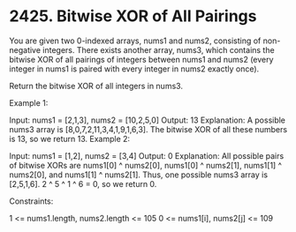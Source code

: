 # 2425. Bitwise XOR of All Pairings

You are given two 0-indexed arrays, nums1 and nums2, consisting of non-negative integers. There exists another array,
nums3, which contains the bitwise XOR of all pairings of integers between nums1 and nums2 (every integer in nums1 is
paired with every integer in nums2 exactly once).

Return the bitwise XOR of all integers in nums3.

Example 1:

Input: nums1 = [2,1,3], nums2 = [10,2,5,0]
Output: 13
Explanation:
A possible nums3 array is [8,0,7,2,11,3,4,1,9,1,6,3].
The bitwise XOR of all these numbers is 13, so we return 13.
Example 2:

Input: nums1 = [1,2], nums2 = [3,4]
Output: 0
Explanation:
All possible pairs of bitwise XORs are nums1[0] ^ nums2[0], nums1[0] ^ nums2[1], nums1[1] ^ nums2[0],
and nums1[1] ^ nums2[1].
Thus, one possible nums3 array is [2,5,1,6].
2 ^ 5 ^ 1 ^ 6 = 0, so we return 0.

Constraints:

1 <= nums1.length, nums2.length <= 105
0 <= nums1[i], nums2[j] <= 109